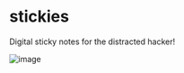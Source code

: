# stickies
Digital sticky notes for the distracted hacker!

![image](https://github.com/user-attachments/assets/ba50c64f-b1a0-4806-8385-e34a8ed802ab)

